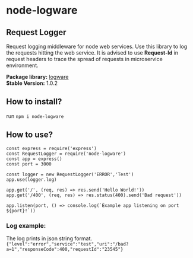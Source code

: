 # node-logware
## Request Logger  
Request logging middleware for node web services. Use this library to log the requests hitting the web service. It is advised to use **Request-Id** in request headers to trace the spread of requests in microservice environment.  

**Package library:** [logware](https://www.npmjs.com/package/node-logware)  
**Stable Version:** 1.0.2  

## How to install?
run `npm i node-logware`

## How to use?
```
const express = require('express')
const RequestLogger = require('node-logware')
const app = express()
const port = 3000

const logger = new RequestLogger('ERROR','Test')
app.use(logger.log)

app.get('/', (req, res) => res.send('Hello World!'))
app.get('/400', (req, res) => res.status(400).send('Bad request'))

app.listen(port, () => console.log(`Example app listening on port ${port}!`))
```

### Log example:
The log prints in json string format.  
```{"level":"error","service":"test","uri":"/bad?a=1","responseCode":400,"requestId":"23545"}```
